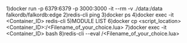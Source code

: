 1)docker run -p 6379:6379 -p 3000:3000 -it --rm -v ./data:/data falkordb/falkordb:edge
2)redis-cli ping
3)docker ps
4)docker exec -it <Container_ID> redis-cli
5)MODULE LIST
6)docker cp <script_location> <Container_ID>:/<Filename_of_your_choice.lua>
7)docker exec -it <Container_ID> bash
8)redis-cli --eval /<Filename_of_your_choice.lua>